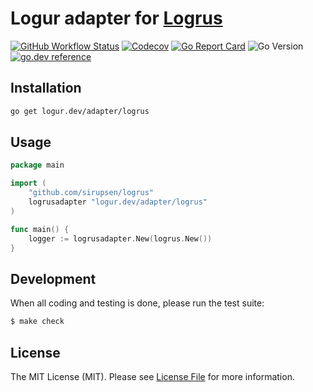# Logur adapter for [Logrus](https://github.com/sirupsen/logrus)

[![GitHub Workflow Status](https://img.shields.io/github/workflow/status/logur/adapter-logrus/CI?style=flat-square)](https://github.com/logur/adapter-logrus/actions?query=workflow%3ACI)
[![Codecov](https://img.shields.io/codecov/c/github/logur/adapter-logrus?style=flat-square)](https://codecov.io/gh/logur/adapter-logrus)
[![Go Report Card](https://goreportcard.com/badge/logur.dev/adapter/logrus?style=flat-square)](https://goreportcard.com/report/logur.dev/adapter/logrus)
![Go Version](https://img.shields.io/badge/go%20version-%3E=1.11-61CFDD.svg?style=flat-square)
[![go.dev reference](https://img.shields.io/badge/go.dev-reference-007d9c?logo=go&logoColor=white&style=flat-square)](https://pkg.go.dev/mod/logur.dev/adapter/logrus)


## Installation

```bash
go get logur.dev/adapter/logrus
```


## Usage

```go
package main

import (
	"github.com/sirupsen/logrus"
	logrusadapter "logur.dev/adapter/logrus"
)

func main() {
	logger := logrusadapter.New(logrus.New())
}
```


## Development

When all coding and testing is done, please run the test suite:

```bash
$ make check
```


## License

The MIT License (MIT). Please see [License File](LICENSE) for more information.

